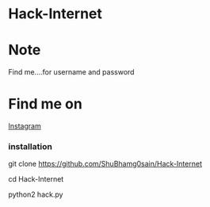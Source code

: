 # Hack-Internet

# Note
Find me....for username and password

# Find me on 
[Instagram](https://www.instagram.com/shubham_g0sain/?hl=en)

### installation

git clone https://github.com/ShuBhamg0sain/Hack-Internet

cd Hack-Internet

python2 hack.py

